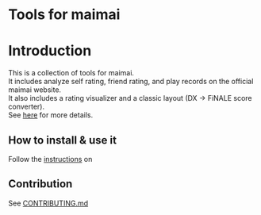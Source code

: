 # Tools for maimai

# Introduction

This is a collection of tools for maimai.  
It includes analyze self rating, 
friend rating, and play records on the official maimai website.   
It also includes a rating visualizer and a classic layout (DX -> FiNALE score converter).  
See [here](https://myjian.github.io/mai-tools/) for more details.


## How to install & use it

Follow the [instructions](https://myjian.github.io/mai-tools/) on

## Contribution

See [CONTRIBUTING.md](CONTRIBUTING.md)
